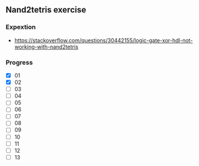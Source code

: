 ## Nand2tetris exercise
### Expextion
- https://stackoverflow.com/questions/30442155/logic-gate-xor-hdl-not-working-with-nand2tetris

### Progress
- [x] 01
- [x] 02
- [ ] 03
- [ ] 04
- [ ] 05
- [ ] 06
- [ ] 07
- [ ] 08
- [ ] 09
- [ ] 10
- [ ] 11
- [ ] 12
- [ ] 13
